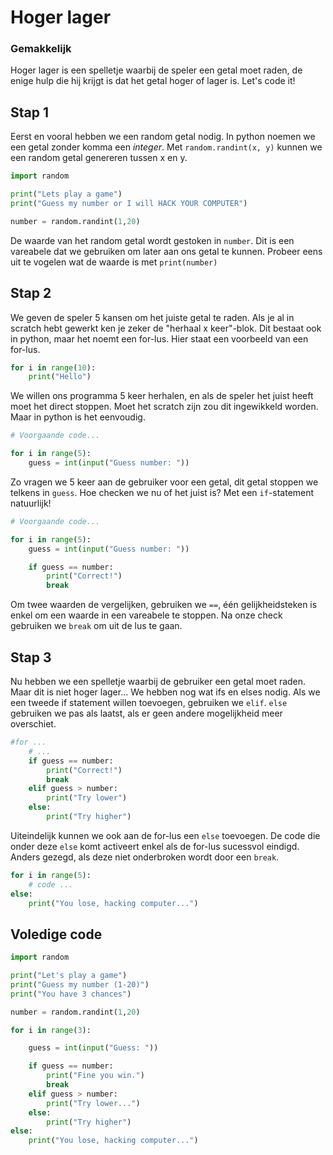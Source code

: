 # Hoger lager

### Gemakkelijk

Hoger lager is een spelletje waarbij de speler een getal moet raden, de enige hulp die hij krijgt is dat het getal hoger of lager is. Let's code it!

## Stap 1

Eerst en vooral hebben we een random getal nodig. In python noemen we een getal zonder komma een _integer_. Met `random.randint(x, y)` kunnen we een random getal genereren tussen x en y.

```python
import random

print("Lets play a game")
print("Guess my number or I will HACK YOUR COMPUTER")

number = random.randint(1,20)
```

De waarde van het random getal wordt gestoken in `number`. Dit is een vareabele dat we gebruiken om later aan ons getal te kunnen. Probeer eens uit te vogelen wat de waarde is met `print(number)`

## Stap 2

We geven de speler 5 kansen om het juiste getal te raden. Als je al in scratch hebt gewerkt ken je zeker de "herhaal x keer"-blok. Dit bestaat ook in python, maar het noemt een for-lus. Hier staat een voorbeeld van een for-lus.

```python
for i in range(10):
    print("Hello")
```

We willen ons programma 5 keer herhalen, en als de speler het juist heeft moet het direct stoppen. Moet het scratch zijn zou dit ingewikkeld worden. Maar in python is het eenvoudig.

```py
# Voorgaande code...

for i in range(5):
    guess = int(input("Guess number: "))

```

Zo vragen we 5 keer aan de gebruiker voor een getal, dit getal stoppen we telkens in `guess`. Hoe checken we nu of het juist is? Met een `if`-statement natuurlijk!

```py
# Voorgaande code...

for i in range(5):
    guess = int(input("Guess number: "))

    if guess == number:
        print("Correct!")
        break
```

Om twee waarden de vergelijken, gebruiken we `==`, één gelijkheidsteken is enkel om een waarde in een vareabele te stoppen. Na onze check gebruiken we `break` om uit de lus te gaan.

## Stap 3

Nu hebben we een spelletje waarbij de gebruiker een getal moet raden. Maar dit is niet hoger lager... We hebben nog wat ifs en elses nodig. Als we een tweede if statement willen toevoegen, gebruiken we `elif`. `else` gebruiken we pas als laatst, als er geen andere mogelijkheid meer overschiet.

```py
#for ...
    # ...
    if guess == number:
        print("Correct!")
        break
    elif guess > number:
        print("Try lower")
    else:
        print("Try higher")
```

Uiteindelijk kunnen we ook aan de for-lus een `else` toevoegen. De code die onder deze `else` komt activeert enkel als de for-lus sucessvol eindigd. Anders gezegd, als deze niet onderbroken wordt door een `break`.

```py
for i in range(5):
    # code ...
else:
    print("You lose, hacking computer...")
```

## Voledige code

```py
import random

print("Let's play a game")
print("Guess my number (1-20)")
print("You have 3 chances")

number = random.randint(1,20)

for i in range(3):

    guess = int(input("Guess: "))

    if guess == number:
        print("Fine you win.")
        break
    elif guess > number:
        print("Try lower...")
    else:
        print("Try higher")
else:
    print("You lose, hacking computer...")
```
